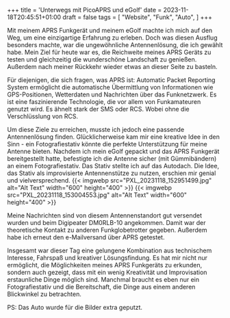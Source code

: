 +++
title = 'Unterwegs mit PicoAPRS und eGolf'
date = 2023-11-18T20:45:51+01:00
draft = false
tags = [
    "Website",
    "Funk",
    "Auto",
]
+++

Mit meinem APRS Funkgerät und meinem eGolf machte ich mich auf den Weg, um eine einzigartige Erfahrung zu erleben. Doch was diesen Ausflug besonders machte, war die ungewöhnliche Antennenlösung, die ich gewählt habe. Mein Ziel für heute war es, die Reichweite meines APRS Geräts zu testen und gleichzeitig die wunderschöne Landschaft zu genießen. Außerdem nach meiner Rückkehr wieder etwas an dieser Seite zu basteln.
<!--more-->

Für diejenigen, die sich fragen, was APRS ist: Automatic Packet Reporting System ermöglicht die automatische Übermittlung von Informationen wie GPS-Positionen, Wetterdaten und Nachrichten über das Funknetzwerk. Es ist eine faszinierende Technologie, die vor allem von Funkamateuren genutzt wird. Es ähnelt stark der SMS oder RCS. Wobei ohne die Verschlüsslung von RCS. 

Um diese Ziele zu erreichen, musste ich jedoch eine passende Antennenlösung finden. Glücklicherweise kam mir eine kreative Idee in den Sinn - ein Fotografiestativ könnte die perfekte Unterstützung für meine Antenne bieten. Nachdem ich mein eGolf gepackt und das APRS Funkgerät bereitgestellt hatte, befestigte ich die Antenne sicher (mit Gümmibändern) an einem Fotografiestativ. Das Stativ stellte ich auf das Autodach. Die Idee, das Stativ als improvisierte Antennenstütze zu nutzen, erschien mir genial und vielversprechend.
{{< imgwebp src="PXL_20231118_152951499.jpg" alt="Alt Text" width="600" height="400" >}}
{{< imgwebp src="PXL_20231118_153004553.jpg" alt="Alt Text" width="600" height="400" >}}

Meine Nachrichten sind von diesem Antennenstandort gut versendet wurden und beim Digipeater DM0RLB-10 angekommen. Damit war der theoretische Kontakt zu anderen Funkglobetrotter gegeben. Außerdem habe ich erneut den e-Mailversand über APRS getestet. 

Insgesamt war dieser Tag eine gelungene Kombination aus technischem Interesse, Fahrspaß und kreativer Lösungsfindung. Es hat mir nicht nur ermöglicht, die Möglichkeiten meines APRS Funkgeräts zu erkunden, sondern auch gezeigt, dass mit ein wenig Kreativität und Improvisation erstaunliche Dinge möglich sind. Manchmal braucht es eben nur ein Fotografiestativ und die Bereitschaft, die Dinge aus einem anderen Blickwinkel zu betrachten.

PS: Das Auto wurde für die Bilder extra geputzt.